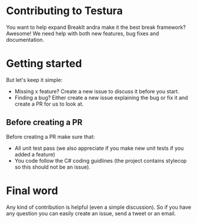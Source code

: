 # Contributing to Testura

You want to help expand BreakIt andra make it the best break framework? Awesome! We need help with both new features, bug fixes and documentation.

# Getting started

But let's keep it simple: 

- Missing x feature? Create a new issue to discuss it before you start. 
- Finding a bug? Either create a new issue explaining the bug or fix it and create a PR for us to look at.

## Before creating a PR 

Before creating a PR make sure that: 

- All unit test pass (we also appreciate if you make new unit tests if you added a feature)
- You code follow the C# coding guidlines (the project contains stylecop so this should not be an issue). 

# Final word 

Any kind of contribution is helpful (even a simple discussion). So if you have any question you can easily create an issue, send a tweet or an email.


